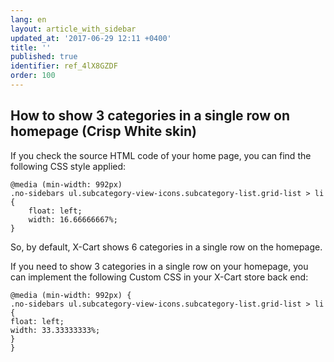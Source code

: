 ```yaml
---
lang: en
layout: article_with_sidebar
updated_at: '2017-06-29 12:11 +0400'
title: ''
published: true
identifier: ref_4lX8GZDF
order: 100
---
```


##  How to show 3 categories in a single row on homepage (Crisp White skin)

If you check the source HTML code of your home page, you can find the following CSS style applied:

```
@media (min-width: 992px)
.no-sidebars ul.subcategory-view-icons.subcategory-list.grid-list > li {
    float: left;
    width: 16.66666667%;
}
```

So, by default, X-Cart shows 6 categories in a single row on the homepage.

If you need to show 3 categories in a single row on your homepage, you can implement the following Custom CSS in your X-Cart store back end:

```
@media (min-width: 992px) {
.no-sidebars ul.subcategory-view-icons.subcategory-list.grid-list > li {
float: left;
width: 33.33333333%;
}
}

```
